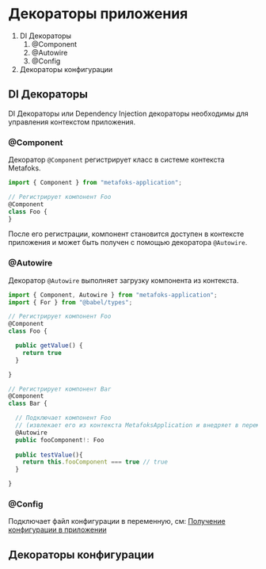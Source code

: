 # Декораторы приложения
1. DI Декораторы
   1. @Component
   2. @Autowire
   3. @Config
2. Декораторы конфигурации

## DI Декораторы
DI Декораторы или Dependency Injection декораторы необходимы для управления контекстом приложения.

### @Component
Декоратор `@Component` регистрирует класс в системе контекста Metafoks.
```typescript
import { Component } from "metafoks-application";

// Регистрирует компонент Foo
@Component
class Foo {
}
```
После его регистрации, компонент становится доступен в контексте приложения и может быть получен
с помощью декоратора `@Autowire`.

### @Autowire
Декоратор `@Autowire` выполняет загрузку компонента из контекста.

```typescript
import { Component, Autowire } from "metafoks-application";
import { For } from "@babel/types";

// Регистрирует компонент Foo
@Component
class Foo {

  public getValue() {
    return true
  }

}

// Регистрирует компонент Bar
@Component
class Bar {

  // Подключает компонент Foo 
  // (извлекает его из контекста MetafoksApplication и внедряет в переменную)
  @Autowire
  public fooComponent!: Foo
  
  public testValue(){
    return this.fooComponent === true // true
  }

}
```

### @Config
Подключает файл конфигурации в переменную, см: [Получение конфигурации в приложении](config.md#получение-конфигурации-в-приложении)

## Декораторы конфигурации

